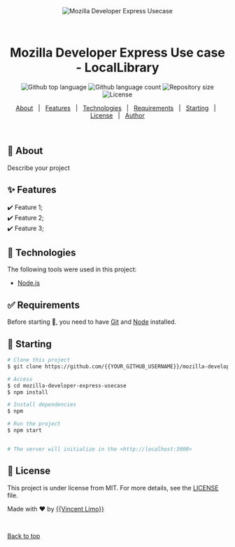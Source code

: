 <div align="center" id="top"> 
  <img src="./.github/app.gif" alt="Mozilla Developer Express Usecase" />

  &#xa0;

  <!-- <a href="https://mozilladeveloperexpressusecase.netlify.app">Demo</a> -->
</div>

<h1 align="center">Mozilla Developer Express Use case - LocalLibrary</h1>

<p align="center">
  <img alt="Github top language" src="https://img.shields.io/github/languages/top/{{YOUR_GITHUB_USERNAME}}/mozilla-developer-express-usecase?color=56BEB8">

  <img alt="Github language count" src="https://img.shields.io/github/languages/count/{{YOUR_GITHUB_USERNAME}}/mozilla-developer-express-usecase?color=56BEB8">

  <img alt="Repository size" src="https://img.shields.io/github/repo-size/{{YOUR_GITHUB_USERNAME}}/mozilla-developer-express-usecase?color=56BEB8">

  <img alt="License" src="https://img.shields.io/github/license/{{YOUR_GITHUB_USERNAME}}/mozilla-developer-express-usecase?color=56BEB8">

  <!-- <img alt="Github issues" src="https://img.shields.io/github/issues/{{YOUR_GITHUB_USERNAME}}/mozilla-developer-express-usecase?color=56BEB8" /> -->

  <!-- <img alt="Github forks" src="https://img.shields.io/github/forks/{{YOUR_GITHUB_USERNAME}}/mozilla-developer-express-usecase?color=56BEB8" /> -->

  <!-- <img alt="Github stars" src="https://img.shields.io/github/stars/{{YOUR_GITHUB_USERNAME}}/mozilla-developer-express-usecase?color=56BEB8" /> -->
</p>

<!-- Status -->

<!-- <h4 align="center"> 
	🚧  Mozilla Developer Express Usecase 🚀 Under construction...  🚧
</h4> 

<hr> -->

<p align="center">
  <a href="#dart-about">About</a> &#xa0; | &#xa0; 
  <a href="#sparkles-features">Features</a> &#xa0; | &#xa0;
  <a href="#rocket-technologies">Technologies</a> &#xa0; | &#xa0;
  <a href="#white_check_mark-requirements">Requirements</a> &#xa0; | &#xa0;
  <a href="#checkered_flag-starting">Starting</a> &#xa0; | &#xa0;
  <a href="#memo-license">License</a> &#xa0; | &#xa0;
  <a href="https://github.com/{{LimoVincent}}" target="_blank">Author</a>
</p>

<br>

## :dart: About ##

Describe your project

## :sparkles: Features ##

:heavy_check_mark: Feature 1;\
:heavy_check_mark: Feature 2;\
:heavy_check_mark: Feature 3;

## :rocket: Technologies ##

The following tools were used in this project:

- [Node.js](https://nodejs.org/en/)


## :white_check_mark: Requirements ##

Before starting :checkered_flag:, you need to have [Git](https://git-scm.com) and [Node](https://nodejs.org/en/) installed.

## :checkered_flag: Starting ##

```bash
# Clone this project
$ git clone https://github.com/{{YOUR_GITHUB_USERNAME}}/mozilla-developer-express-usecase

# Access
$ cd mozilla-developer-express-usecase
$ npm install

# Install dependencies
$ npm 

# Run the project
$ npm start


# The server will initialize in the <http://localhost:3000>
```

## :memo: License ##

This project is under license from MIT. For more details, see the [LICENSE](LICENSE.md) file.


Made with :heart: by <a href="https://github.com/{{LimoVincent}}" target="_blank">{{Vincent Limo}}</a>

&#xa0;

<a href="#top">Back to top</a>
